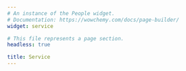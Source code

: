 ```yaml
---
# An instance of the People widget.
# Documentation: https://wowchemy.com/docs/page-builder/
widget: service

# This file represents a page section.
headless: true

title: Service
---
```

